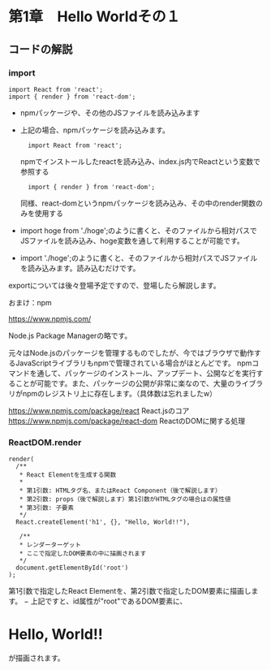 #  第1章　Hello Worldその１
## コードの解説
### import

    import React from 'react';
    import { render } from 'react-dom';

- npmパッケージや、その他のJSファイルを読み込みます
- 上記の場合、npmパッケージを読み込みます。

        import React from 'react';

    npmでインストールしたreactを読み込み、index.js内でReactという変数で参照する

        import { render } from 'react-dom';

    同様、react-domというnpmパッケージを読み込み、その中のrender関数のみを使用する
- import hoge from './hoge';のように書くと、そのファイルから相対パスでJSファイルを読み込み、hoge変数を通して利用することが可能です。
- import './hoge';のように書くと、そのファイルから相対パスでJSファイルを読み込みます。読み込むだけです。

exportについては後々登場予定ですので、登場したら解説します。

おまけ：npm

https://www.npmjs.com/

Node.js Package Managerの略です。

元々はNode.jsのパッケージを管理するものでしたが、今ではブラウザで動作するJavaScriptライブラリもnpmで管理されている場合がほとんどです。 npmコマンドを通して、パッケージのインストール、アップデート、公開などを実行することが可能です。また、パッケージの公開が非常に楽なので、大量のライブラリがnpmのレジストリ上に存在します。（具体数は忘れましたw）

https://www.npmjs.com/package/react
React.jsのコア
https://www.npmjs.com/package/react-dom
ReactのDOMに関する処理

### ReactDOM.render

    render(
      /**
       * React Elementを生成する関数
       *
       * 第1引数: HTMLタグ名、またはReact Component（後で解説します）
       * 第2引数: props（後で解説します）第1引数がHTMLタグの場合はの属性値
       * 第3引数: 子要素
       */
      React.createElement('h1', {}, "Hello, World!!"),

       /**
       * レンダーターゲット
       * ここで指定したDOM要素の中に描画されます
       */
      document.getElementById('root')
    );

第1引数で指定したReact Elementを、第2引数で指定したDOM要素に描画します。 − 上記ですと、id属性が"root"であるDOM要素に、<h1>Hello, World!!</h1>が描画されます。